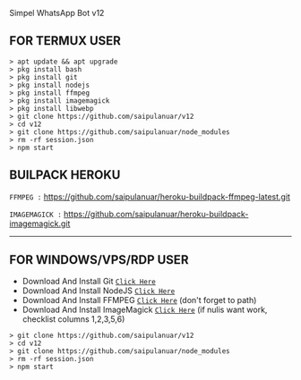 Simpel WhatsApp Bot v12

## FOR TERMUX USER

```
> apt update && apt upgrade
> pkg install bash
> pkg install git
> pkg install nodejs
> pkg install ffmpeg
> pkg install imagemagick
> pkg install libwebp
> git clone https://github.com/saipulanuar/v12
> cd v12
> git clone https://github.com/saipulanuar/node_modules
> rm -rf session.json
> npm start
```

## BUILPACK HEROKU

```FFMPEG :```
https://github.com/saipulanuar/heroku-buildpack-ffmpeg-latest.git

```IMAGEMAGICK :```
https://github.com/saipulanuar/heroku-buildpack-imagemagick.git

---------

## FOR WINDOWS/VPS/RDP USER

* Download And Install Git [`Click Here`](https://git-scm.com/downloads)
* Download And Install NodeJS [`Click Here`](https://nodejs.org/en/download)
* Download And Install FFMPEG [`Click Here`](https://ffmpeg.org/download.html) (don't forget to path)
* Download And Install ImageMagick [`Click Here`](https://imagemagick.org/script/download.php) (if nulis want work,  checklist columns 1,2,3,5,6)

```
> git clone https://github.com/saipulanuar/v12
> cd v12
> git clone https://github.com/saipulanuar/node_modules
> rm -rf session.json
> npm start
```
